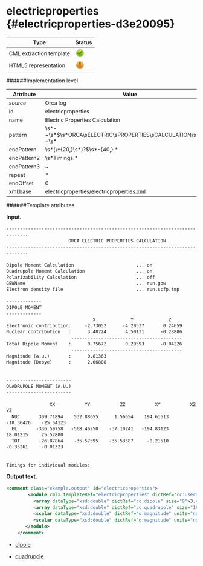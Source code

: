 # electricproperties {#electricproperties-d3e20095}


| Type                                                                                                                                                | Status                                                                                                                                              |
|----|----|
| CML extraction template                                                                                                                             | ![](/imgs/Total.png)                                                                                                                                |
| HTML5 representation                                                                                                                                | ![](/imgs/Partial.png)                                                                                                                              |

######Implementation level

| Attribute                                                                                                                                           | Value                                                                                                                                               |
|----|----|
| *source*                                                                                                                                            | Orca log                                                                                                                                            |
| id                                                                                                                                                  | electricproperties                                                                                                                                  |
| name                                                                                                                                                | Electric Properties Calculation                                                                                                                     |
| pattern                                                                                                                                             | \\s\*-+\\s\*\$\\s\*ORCA\\sELECTRIC\\sPROPERTIES\\sCALCULATION\\s\*\$\\s\*-+\\s\*                                                                    |
| endPattern                                                                                                                                          | \\s\*(\\\*{20,}\\s\*)?\$\\s\*-{40,}.\*                                                                                                              |
| endPattern2                                                                                                                                         | \\s\*Timings.\*                                                                                                                                     |
| endPattern3                                                                                                                                         | \~                                                                                                                                                  |
| repeat                                                                                                                                              | \*                                                                                                                                                  |
| endOffset                                                                                                                                           | 0                                                                                                                                                   |
| xml:base                                                                                                                                            | electricproperties/electricproperties.xml                                                                                                           |

######Template attributes

**Input.**

    ------------------------------------------------------------------------------
                           ORCA ELECTRIC PROPERTIES CALCULATION
    ------------------------------------------------------------------------------

    Dipole Moment Calculation                       ... on
    Quadrupole Moment Calculation                   ... on
    Polarizability Calculation                      ... off
    GBWName                                         ... run.gbw
    Electron density file                           ... run.scfp.tmp

    -------------
    DIPOLE MOMENT
    -------------
                                    X             Y             Z
    Electronic contribution:     -2.73052      -4.20537       0.24659
    Nuclear contribution   :      3.48724       4.50131      -0.28886
                            -----------------------------------------
    Total Dipole Moment    :      0.75672       0.29593      -0.04226
                            -----------------------------------------
    Magnitude (a.u.)       :      0.81363
    Magnitude (Debye)      :      2.06808


    ------------------------
    QUADRUPOLE MOMENT (A.U.)
    ------------------------

                    XX           YY           ZZ           XY           XZ           YZ
      NUC       309.71894    532.88655      1.56654    194.61613    -18.36476    -25.54123
      EL       -336.59758   -568.46250    -37.10241   -194.83123     18.01215     25.52800
      TOT       -26.87864    -35.57595    -35.53587     -0.21510     -0.35261     -0.01323


    Timings for individual modules: 
        

**Output text.**

```xml
<comment class="example.output" id="electricproperties">
        <module cmlx:templateRef="electricproperties" dictRef="cc:userDefinedModule">
          <array dataType="xsd:double" dictRef="cc:dipole" size="9">3.48724 -2.73052 0.75672 4.50131 -4.20537 0.29593 -0.28886 0.24659 -0.04226</array>
          <array dataType="xsd:double" dictRef="cc:quadrupole" size="18">309.71894 -336.59758 -26.87864 532.88655 -568.46250 -35.57595 1.56654 -37.10241 -35.53587 194.61613 -194.83123 -0.21510 -18.36476 18.01215 -0.35261 -25.54123 25.52800 -0.01323</array>
          <scalar dataType="xsd:double" dictRef="o:magnitude" units="nonsi2:au">0.81363</scalar>
          <scalar dataType="xsd:double" dictRef="o:magnitude" units="nonsi2:debye">2.06808</scalar>
       </module>
    </comment>
```

-   [dipole](/out/md/cml/orca_log/dipole-d3e20102.md)

<!-- -->

-   [quadrupole](/out/md/cml/orca_log/quadrupole-d3e20169.md)


